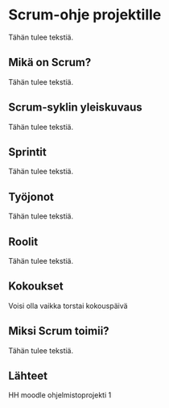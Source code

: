 # Scrum-ohje projektille
Tähän tulee tekstiä.



## Mikä on Scrum?
Tähän tulee tekstiä.



## Scrum-syklin yleiskuvaus
Tähän tulee tekstiä.



## Sprintit
Tähän tulee tekstiä.



## Työjonot
Tähän tulee tekstiä.



## Roolit
Tähän tulee tekstiä.



## Kokoukset
Voisi olla vaikka torstai kokouspäivä



## Miksi Scrum toimii?
Tähän tulee tekstiä.



## Lähteet
HH moodle ohjelmistoprojekti 1